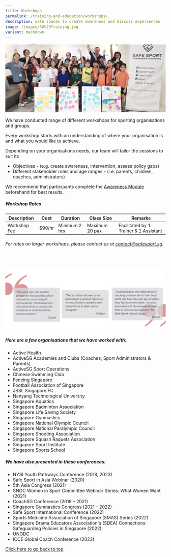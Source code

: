 ```yaml
---
title: Workshops
permalink: /training-and-education/workshops/
description: safe spaces to create awareness and discuss experiences
image: /images/SO%20Training.jpg
variant: markdown
---
```

![Group of Children at Workshop](/images/workshopscover.jpg)

We have conducted range of different workshops for sporting organisations and groups.

Every workshop starts with an understanding of where your organisation is and what you would like to achieve.

Depending on your organisations needs, our team will tailor the sessions to suit its
* Objectives - (e.g. create awareness, intervention, assess policy gaps)
* Different stakeholder roles and age ranges - (i.e. parents,  children, coaches, administrators)

We recommend that participants complete the [Awareness Module](https://www.safesport.sg/training-and-education/awareness-module/) beforehand for best results. 



##### **Workshop Rates**

| Description | Cost | Duration | Class Size |Remarks |
| -------- | -------- | -------- | -------- | -------- |
| Workshop Fee | $90/hr | Minimum 2 hrs |Maximum 20 pax | Facilitated by 1 Trainer &amp; 1 Assistant | 

###### *For rates on larger workshops, please contact us at [contact@safesport.sg](mailto:contact@safesport.sg).*

<br>

![testimonials](/images/testimonials.png)
<br>

##### **Here are a few organisations that we have worked with:**
* Active Health
* ActiveSG Academies and Clubs (Coaches, Sport Administrators &amp; Parents)
* ActiveSG Sport Operations 
* Chinese Swimming Club
* Fencing Singapore
* Football Association of Singapore
* JSSL Singapore FC
* Nanyang Technological University
* Singapore Aquatics
* Singapore Badminton Association
* Singapore Life Saving Society
* Singapore Gymnastics
* Singapore National Olympic Council
* Singapore National Paralympic Council 
* Singapore Shooting Association
* Singapore Squash Raquets Association
* Singapore Sport Institute
* Singapore Sports School


##### **We have also presented in these conferences:**
*   NYSI Youth Pathways Conference (2018, 2023)
*   Safe Sport in Asia Webinar (2020)
*   5th&nbsp;Asia Congress (2021)
*   SNOC Women in Sport Committee Webinar Series: What Women Want (2021)
*   CoachSG Conference (2018 – 2021)
*   Singapore Gymnastics Congress (2021 – 2022)
*   Safe Sport International Conference (2022)
*   Sports Medicine Association of Singapore (SMAS) Series (2022)
*   Singapore Drama Educators Association's (SDEA) Connections: Safeguarding Policies in Singapore (2022)
*   UNODC 
*   ICCE Global Coach Conference (2023)


[Click here to go back to top](#workshop-rates)